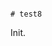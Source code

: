                                                                                       # test8

Init.
